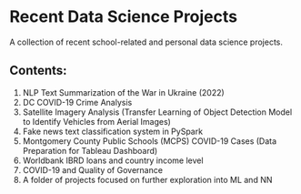 # Recent Data Science Projects
A collection of recent school-related and personal data science projects.

## Contents:
1) NLP Text Summarization of the War in Ukraine (2022) 
2) DC COVID-19 Crime Analysis
3) Satellite Imagery Analysis (Transfer Learning of Object Detection Model to Identify Vehicles from Aerial Images)
4) Fake news text classification system in PySpark
6) Montgomery County Public Schools (MCPS) COVID-19 Cases (Data Preparation for Tableau Dashboard)
7) Worldbank IBRD loans and country income level
8) COVID-19 and Quality of Governance
9) A folder of projects focused on further exploration into ML and NN 
